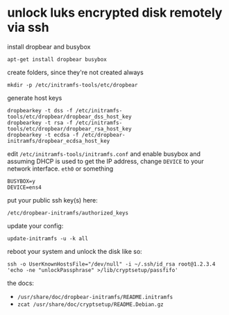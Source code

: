 # unlock luks encrypted disk remotely via ssh

install dropbear and busybox

```
apt-get install dropbear busybox
```

create folders, since they're not created always

```
mkdir -p /etc/initramfs-tools/etc/dropbear
```

generate host keys

```
dropbearkey -t dss -f /etc/initramfs-tools/etc/dropbear/dropbear_dss_host_key
dropbearkey -t rsa -f /etc/initramfs-tools/etc/dropbear/dropbear_rsa_host_key
dropbearkey -t ecdsa -f /etc/dropbear-initramfs/dropbear_ecdsa_host_key
```

edit `/etc/initramfs-tools/initramfs.conf` and enable busybox and assuming DHCP is used to get the IP address, change `DEVICE` to your network interface. `eth0` or something

```
BUSYBOX=y
DEVICE=ens4
```

put your public ssh key(s) here:

```
/etc/dropbear-initramfs/authorized_keys
```

update your config:

```
update-initramfs -u -k all
```

reboot your system and unlock the disk like so:

```
ssh -o UserKnownHostsFile="/dev/null" -i ~/.ssh/id_rsa root@1.2.3.4 'echo -ne "unlockPassphrase" >/lib/cryptsetup/passfifo'
```

the docs:

* `/usr/share/doc/dropbear-initramfs/README.initramfs`
* `zcat /usr/share/doc/cryptsetup/README.Debian.gz`
